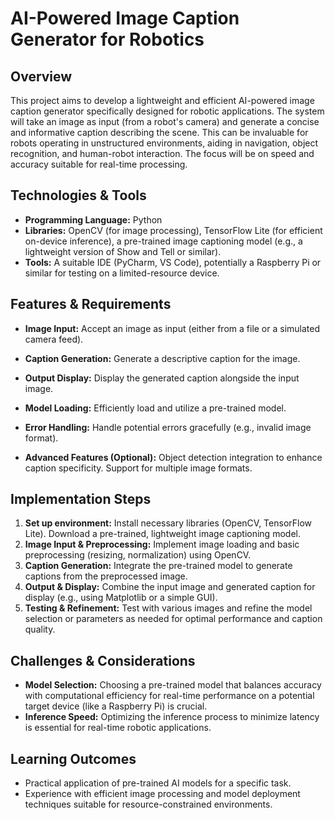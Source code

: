 # AI-Powered Image Caption Generator for Robotics

## Overview

This project aims to develop a lightweight and efficient AI-powered image caption generator specifically designed for robotic applications.  The system will take an image as input (from a robot's camera) and generate a concise and informative caption describing the scene. This can be invaluable for robots operating in unstructured environments, aiding in navigation, object recognition, and human-robot interaction.  The focus will be on speed and accuracy suitable for real-time processing.


## Technologies & Tools

- **Programming Language:** Python
- **Libraries:** OpenCV (for image processing), TensorFlow Lite (for efficient on-device inference), a pre-trained image captioning model (e.g., a lightweight version of  Show and Tell or similar).
- **Tools:**  A suitable IDE (PyCharm, VS Code), potentially a Raspberry Pi or similar for testing on a limited-resource device.


## Features & Requirements

- **Image Input:** Accept an image as input (either from a file or a simulated camera feed).
- **Caption Generation:** Generate a descriptive caption for the image.
- **Output Display:** Display the generated caption alongside the input image.
- **Model Loading:** Efficiently load and utilize a pre-trained model.
- **Error Handling:** Handle potential errors gracefully (e.g., invalid image format).

- **Advanced Features (Optional):**  Object detection integration to enhance caption specificity.  Support for multiple image formats.


## Implementation Steps

1. **Set up environment:** Install necessary libraries (OpenCV, TensorFlow Lite). Download a pre-trained, lightweight image captioning model.
2. **Image Input & Preprocessing:** Implement image loading and basic preprocessing (resizing, normalization) using OpenCV.
3. **Caption Generation:** Integrate the pre-trained model to generate captions from the preprocessed image.
4. **Output & Display:** Combine the input image and generated caption for display (e.g., using Matplotlib or a simple GUI).
5. **Testing & Refinement:** Test with various images and refine the model selection or parameters as needed for optimal performance and caption quality.


## Challenges & Considerations

- **Model Selection:** Choosing a pre-trained model that balances accuracy with computational efficiency for real-time performance on a potential target device (like a Raspberry Pi) is crucial.
- **Inference Speed:** Optimizing the inference process to minimize latency is essential for real-time robotic applications.


## Learning Outcomes

- Practical application of pre-trained AI models for a specific task.
- Experience with efficient image processing and model deployment techniques suitable for resource-constrained environments.

